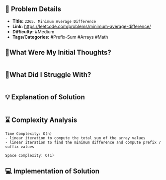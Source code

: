 ## 📝 Problem Details

- **Title:** `2265. Minimum Average Difference`
- **Link:** https://leetcode.com/problems/minimum-average-difference/
- **Difficulty:** #Medium 
- **Tags/Categories:** #Prefix-Sum #Arrays #Math 

## 💭What Were My Initial Thoughts?

```

```

## 🤔What Did I Struggle With?

```

```

## 💡 Explanation of Solution

```

```

## ⌛ Complexity Analysis

```
Time Complexity: O(n)
- linear iteration to compute the total sum of the array values
- linear iteration to find the minimum difference and compute prefix / suffix values

Space Complexity: O(1)
```

## 💻 Implementation of Solution

```cpp

```